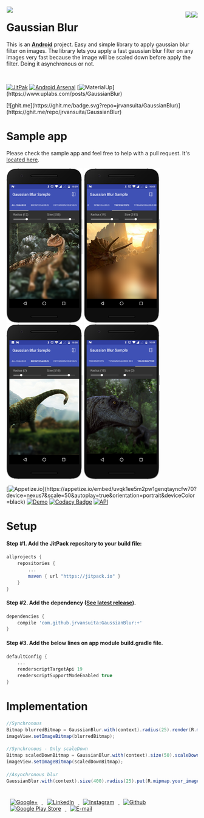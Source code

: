 <!-- Library Logo -->
<img src="https://github.com/jrvansuita/GaussianBlur/blob/master/app/src/main/res/mipmap-xxxhdpi/ic_launcher.png?raw=true" align="left" hspace="1" vspace="1">


<a href='https://ko-fi.com/A406JCM' target='_blank' align="right"><img align="right" height='36' src='https://az743702.vo.msecnd.net/cdn/kofi4.png?v=f'/></a><a href='https://play.google.com/store/apps/details?id=com.vansuita.gaussianblur.sample&pcampaignid=MKT-Other-global-all-co-prtnr-py-PartBadge-Mar2515-1' target='_blank' align="right"><img align="right" height='36' src='https://s20.postimg.org/muzx3w4jh/google_play_badge.png' /></a>
# Gaussian Blur



This is an [**Android**](https://developer.android.com) project. Easy and simple library to apply gaussian blur filter on images. The library lets you apply a fast gaussian blur filter on any images very fast because the image will be scaled down before apply the filter. Doing it asynchronous or not.

</br>


[![JitPak](https://jitpack.io/v/jrvansuita/GaussianBlur.svg)](https://jitpack.io/#jrvansuita/GaussianBlur)
[![Android Arsenal](https://img.shields.io/badge/Android%20Arsenal-GaussianBlur-green.svg?style=true)](https://android-arsenal.com/details/1/4640) 
[![MaterialUp](https://img.shields.io/badge/MaterialUp-GaussianBlur-6ad0d9.svg?)](https://www.uplabs.com/posts/GaussianBlur)
 <!-- Hits Count -->[![ghit.me](https://ghit.me/badge.svg?repo=jrvansuita/GaussianBlur)](https://ghit.me/repo/jrvansuita/GaussianBlur)

# Sample app
 Please check the sample app and feel free to help with a pull request. It's [located here](/app/).

<img src="images/mockups/allosaurus_nexus6p-portrait.png" height='auto' width='200'/>
<img src="images/mockups/triceratops_nexus6p-portrait.png" height='auto' width='200'/>
<img src="images/mockups/brontosaurus_nexus6p-portrait.png" height='auto' width='200'/>
<img src="images/mockups/velociraptor_nexus6p-portrait.png" height='auto' width='200'/>

 [![Appetize.io](https://img.shields.io/badge/Apptize.io-Run%20Now-brightgreen.svg?)](https://appetize.io/embed/uvqk1ee5m2pw1genqtayncfw70?device=nexus7&scale=50&autoplay=true&orientation=portrait&deviceColor=black) [![Demo](https://img.shields.io/badge/Demo-Download-blue.svg)](http://apk-dl.com/dl/com.vansuita.gaussianblur.sample) 
 [![Codacy Badge](https://api.codacy.com/project/badge/Grade/3fd61fd7128145008894a8cec0d1f8fc)](https://www.codacy.com/app/jrvansuita/GaussianBlur?utm_source=github.com&amp;utm_medium=referral&amp;utm_content=jrvansuita/GaussianBlur&amp;utm_campaign=Badge_Grade)
<a target="_blank" href="https://developer.android.com/reference/android/os/Build.VERSION_CODES.html#GINGERBREAD"><img src="https://img.shields.io/badge/API-9%2B-blue.svg?style=flat" alt="API" /></a> 

# Setup

#### Step #1. Add the JitPack repository to your build file:

```gradle
allprojects {
    repositories {
        ...
        maven { url "https://jitpack.io" }
    }
}
```

#### Step #2. Add the dependency ([See latest release](https://jitpack.io/#jrvansuita/GaussianBlur)).

```groovy
dependencies {
    compile 'com.github.jrvansuita:GaussianBlur:+'
}
```

#### Step #3. Add the below lines on app module build.gradle file.

```groovy
defaultConfig {
    ...
    renderscriptTargetApi 19
    renderscriptSupportModeEnabled true
}
```

# Implementation

```java
//Synchronous
Bitmap blurredBitmap = GaussianBlur.with(context).radius(25).render(R.mipmap.your_image);
imageView.setImageBitmap(blurredBitmap);
    
//Synchronous - Only scaleDown
Bitmap scaledDownBitmap = GaussianBlur.with(context).size(50).scaleDown(R.mipmap.your_image);
imageView.setImageBitmap(scaledDownBitmap);
    
//Asynchronous blur
GaussianBlur.with(context).size(400).radius(25).put(R.mipmap.your_image, imageView);
 ```
 
#

<a href="https://plus.google.com/+JuniorVansuita" target="_blank">
  <img src="https://s20.postimg.org/59xees8vt/google_plus.png" alt="Google+" witdh="44" height="44" hspace="10">
</a>
<a href="https://www.linkedin.com/in/arleu-cezar-vansuita-júnior-83769271" target="_blank">
  <img src="https://s20.postimg.org/vxoeax4ah/linkedin.png" alt="LinkedIn" witdh="44" height="44" hspace="10">
</a>
<a href="https://www.instagram.com/jnrvans/" target="_blank">
  <img src="https://s20.postimg.org/lyyuap5h5/instagram.png" alt="Instagram" witdh="44" height="44" hspace="10">
</a>
<a href="https://github.com/jrvansuita" target="_blank">
  <img src="https://s20.postimg.org/jf37glhx5/github.png" alt="Github" witdh="44" height="44" hspace="10">
</a>
<a href="https://play.google.com/store/apps/dev?id=8002078663318221363" target="_blank">
  <img src="https://s20.postimg.org/5iuz4plo9/android.png" alt="Google Play Store" witdh="44" height="44" hspace="10">
</a>
<a href="mailto:vansuita.jr@gmail.com" target="_blank" >
  <img src="https://s20.postimg.org/slli3vn5l/email.png" alt="E-mail" witdh="44" height="44" hspace="10">
</a>
